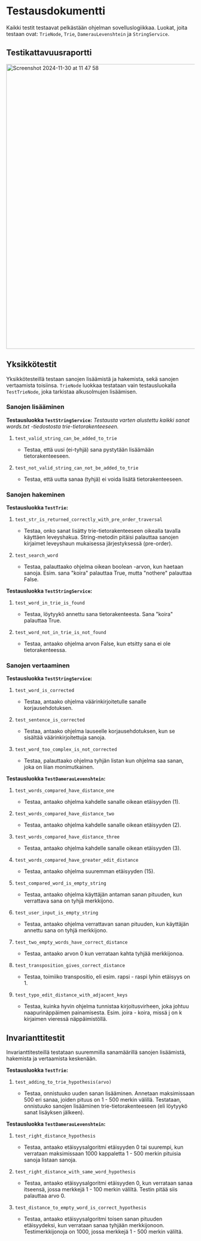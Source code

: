 # Testausdokumentti

Kaikki testit testaavat pelkästään ohjelman sovelluslogiikkaa. Luokat, joita testaan ovat: `TrieNode`, `Trie`, `DamerauLevenshtein` ja `StringService`.

## Testikattavuusraportti

<img width="762" alt="Screenshot 2024-11-30 at 11 47 58" src="https://github.com/user-attachments/assets/55d4bd5e-ff07-4a1d-beec-466324ca15fc">

## Yksikkötestit

Yksikkötesteillä testaan sanojen lisäämistä ja hakemista, sekä sanojen vertaamista toisiinsa. `TrieNode` luokkaa testataan vain testausluokalla `TestTrieNode`, joka tarkistaa alkusolmujen lisäämisen.

### Sanojen lisääminen

<b>Testausluokka `TestStringService`:</b>
<i>Testausta varten alustettu kaikki sanat words.txt -tiedostosta trie-tietorakenteeseen.</i>

1. `test_valid_string_can_be_added_to_trie`

   - Testaa, että uusi (ei-tyhjä) sana pystytään lisäämään tietorakenteeseen.

2. `test_not_valid_string_can_not_be_added_to_trie`

   - Testaa, että uutta sanaa (tyhjä) ei voida lisätä tietorakenteeseen.

### Sanojen hakeminen

<b>Testausluokka `TestTrie`:</b>

1. `test_str_is_returned_correctly_with_pre_order_traversal`

   - Testaa, onko sanat lisätty trie-tietorakenteeseen oikealla tavalla käyttäen leveyshakua. String-metodin pitäisi palauttaa sanojen kirjaimet leveyshaun mukaisessa järjestyksessä (pre-order).

2. `test_search_word`

   - Testaa, palauttaako ohjelma oikean boolean -arvon, kun haetaan sanoja. Esim. sana "koira" palauttaa True, mutta "nothere" palauttaa False.

<b>Testausluokka `TestStringService`:</b>

1. `test_word_in_trie_is_found`

   - Testaa, löytyykö annettu sana tietorakenteesta. Sana "koira" palauttaa True.

2. `test_word_not_in_trie_is_not_found`

   - Testaa, antaako ohjelma arvon False, kun etsitty sana ei ole tietorakenteessa.

### Sanojen vertaaminen

<b>Testausluokka `TestStringService`:</b>

1. `test_word_is_corrected`

   - Testaa, antaako ohjelma väärinkirjoitetulle sanalle korjausehdotuksen.

2. `test_sentence_is_corrected`

   - Testaa, antaako ohjelma lauseelle korjausehdotuksen, kun se sisältää väärinkirjoitettuja sanoja.

3. `test_word_too_complex_is_not_corrected`

   - Testaa, palauttaako ohjelma tyhjän listan kun ohjelma saa sanan, joka on liian monimutkainen.

<b>Testausluokka `TestDamerauLevenshtein`:</b>

1. `test_words_compared_have_distance_one`

   - Testaa, antaako ohjelma kahdelle sanalle oikean etäisyyden (1).

2. `test_words_compared_have_distance_two`

   - Testaa, antaako ohjelma kahdelle sanalle oikean etäisyyden (2).

3. `test_words_compared_have_distance_three`

   - Testaa, antaako ohjelma kahdelle sanalle oikean etäisyyden (3).

4. `test_words_compared_have_greater_edit_distance`

   - Testaa, antaako ohjelma suuremman etäisyyden (15).

5. `test_compared_word_is_empty_string`

   - Testaa, antaako ohjelma käyttäjän antaman sanan pituuden, kun verrattava sana on tyhjä merkkijono.

6. `test_user_input_is_empty_string`

   - Testaa, antaako ohjelma verrattavan sanan pituuden, kun käyttäjän annettu sana on tyhjä merkkijono.

7. `test_two_empty_words_have_correct_distance`

   - Testaa, antaako arvon 0 kun verrataan kahta tyhjää merkkijonoa.

8. `test_transposition_gives_correct_distance`

   - Testaa, toimiiko transpositio, eli esim. rapsi - raspi lyhin etäisyys on 1.

9. `test_typo_edit_distance_with_adjacent_keys`

   - Testaa, kuinka hyvin ohjelma tunnistaa kirjoitusvirheen, joka johtuu naapurinäppäimen painamisesta. Esim. joira - koira, missä j on k kirjaimen vieressä näppäimistöllä.

## Invarianttitestit

Invarianttitesteillä testataan suuremmilla sanamäärillä sanojen lisäämistä, hakemista ja vertaamista keskenään.

<b>Testausluokka `TestTrie`:</b>

1. `test_adding_to_trie_hypothesis(arvo)`

   - Testaa, onnistuuko uuden sanan lisääminen. Annetaan maksimissaan 500 eri sanaa, joiden pituus on 1 - 500 merkin välillä. Testataan, onnistuuko sanojen lisääminen trie-tietorakenteeseen (eli löytyykö sanat lisäyksen jälkeen).

<b>Testausluokka `TestDamerauLevenshtein`:</b>

1. `test_right_distance_hypothesis`

   - Testaa, antaako etäisyysalgoritmi etäisyyden 0 tai suurempi, kun verrataan maksimissaan 1000 kappaletta 1 - 500 merkin pituisia sanoja listaan sanoja.

2. `test_right_distance_with_same_word_hypothesis`

   - Testaa, antaako etäisyysalgoritmi etäisyyden 0, kun verrataan sanaa itseensä, jossa merkkejä 1 - 100 merkin väliltä. Testin pitää siis palauttaa arvo 0.

3. `test_distance_to_empty_word_is_correct_hypothesis`

   - Testaa, antaako etäisyysalgoritmi toisen sanan pituuden etäisyydeksi, kun verrataan sanaa tyhjään merkkijonoon. Testimerkkijonoja on 1000, jossa merkkejä 1 - 500 merkin väliltä.

